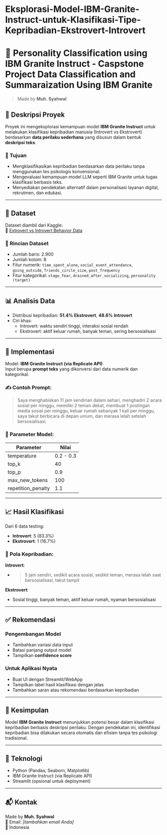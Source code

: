 # Eksplorasi-Model-IBM-Granite-Instruct-untuk-Klasifikasi-Tipe-Kepribadian-Ekstrovert-Introvert

# 🧠 Personality Classification using IBM Granite Instruct - Caspstone Project Data Classification and Summaraization Using IBM Granite

> Made by **Muh. Syahwal**

## 📝 Deskripsi Proyek

Proyek ini mengeksplorasi kemampuan model **IBM Granite Instruct** untuk melakukan klasifikasi kepribadian manusia (Introvert vs Ekstrovert) berdasarkan **data perilaku sederhana** yang disusun dalam bentuk **deskripsi teks**.

### 🎯 Tujuan
- Mengklasifikasikan kepribadian berdasarkan data perilaku tanpa menggunakan tes psikologis konvensional.
- Mengevaluasi kemampuan model LLM seperti IBM Granite untuk tugas klasifikasi berbasis teks.
- Menyediakan pendekatan alternatif dalam personalisasi layanan digital, rekrutmen, dan edukasi.

---

## 📂 Dataset

Dataset diambil dari Kaggle:  
🔗 [Extrovert vs Introvert Behavior Data](https://www.kaggle.com/datasets/rakeshkapilavai/extrovert-vs-introvert-behavior-data/data)

### 🔢 Rincian Dataset
- Jumlah baris: 2.900
- Jumlah kolom: 8
- Fitur numerik: `time_spent_alone`, `social_event_attendance`, `going_outside`, `friends_circle_size`, `post_frequency`
- Fitur kategorikal: `stage_fear`, `drained_after_socializing`, `personality (target)`

---

## 📊 Analisis Data

- Distribusi kepribadian: **51.4% Ekstrovert**, **48.6% Introvert**
- Ciri khas:
  - Introvert: waktu sendiri tinggi, interaksi sosial rendah
  - Ekstrovert: aktif keluar rumah, banyak teman, sering bersosialisasi

---

## 🧪 Implementasi

Model: **IBM Granite Instruct (via Replicate API)**  
Input berupa **prompt teks** yang dikonversi dari data numerik dan kategorikal.

### ✍️ Contoh Prompt:
> Saya menghabiskan 11 jam sendirian dalam sehari, menghadiri 2 acara sosial per minggu, memiliki 2 teman dekat, membuat 1 postingan media sosial per minggu, keluar rumah sebanyak 1 kali per minggu, saya takut berbicara di depan umum, dan merasa lelah setelah bersosialisasi.

### 🔧 Parameter Model:
| Parameter           | Nilai     |
|---------------------|-----------|
| temperature         | 0.2 - 0.3 |
| top_k               | 40        |
| top_p               | 0.9       |
| max_new_tokens      | 100       |
| repetition_penalty  | 1.1       |

---

## 📈 Hasil Klasifikasi

Dari 6 data testing:
- **Introvert**: 5 (83.3%)
- **Ekstrovert**: 1 (16.7%)

### 🧩 Pola Kepribadian:
**Introvert**:
- >5 jam sendiri, sedikit acara sosial, sedikit teman, merasa lelah saat bersosialisasi, takut tampil

**Ekstrovert**:
- Sosial tinggi, banyak teman, aktif keluar rumah, nyaman bersosialisasi

---

## ✅ Rekomendasi

### Pengembangan Model
- Tambahkan variasi data input
- Batasi panjang output model
- Tampilkan **confidence score**

### Untuk Aplikasi Nyata
- Buat UI dengan Streamlit/WebApp
- Tampilkan label hasil klasifikasi dengan jelas
- Tambahkan saran atau rekomendasi berdasarkan kepribadian

---

## 📌 Kesimpulan

Model **IBM Granite Instruct** menunjukkan potensi besar dalam klasifikasi kepribadian berbasis deskripsi perilaku. Dengan pendekatan ini, identifikasi kepribadian bisa dilakukan secara otomatis dan efisien tanpa tes psikologi tradisional.

---

## 🚀 Teknologi

- Python (Pandas, Seaborn, Matplotlib)
- IBM Granite Instruct (via Replicate API)
- Streamlit (opsional untuk deployment)

---

## 📬 Kontak

Made by **Muh. Syahwal**  
📧 Email: *[tambahkan email Anda]*  
📍 Indonesia


